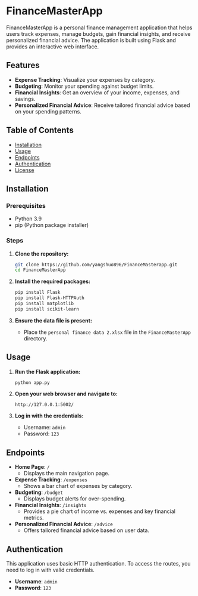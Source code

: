 # FinanceMasterApp

FinanceMasterApp is a personal finance management application that helps users track expenses, manage budgets, gain financial insights, and receive personalized financial advice. The application is built using Flask and provides an interactive web interface.

## Features

- **Expense Tracking**: Visualize your expenses by category.
- **Budgeting**: Monitor your spending against budget limits.
- **Financial Insights**: Get an overview of your income, expenses, and savings.
- **Personalized Financial Advice**: Receive tailored financial advice based on your spending patterns.

## Table of Contents

- [Installation](#installation)
- [Usage](#usage)
- [Endpoints](#endpoints)
- [Authentication](#authentication)
- [License](#license)

## Installation

### Prerequisites

- Python 3.9
- pip (Python package installer)

### Steps

1. **Clone the repository:**
    ```sh
    git clone https://github.com/yangshuo896/FinanceMasterapp.git
    cd FinanceMasterApp
    ```

2. **Install the required packages:**
    ```sh
    pip install Flask
    pip install Flask-HTTPAuth
    pip install matplotlib
    pip install scikit-learn
    ```

3. **Ensure the data file is present:**
    - Place the `personal finance data 2.xlsx` file in the `FinanceMasterApp` directory.

## Usage

1. **Run the Flask application:**
    ```sh
    python app.py
    ```

2. **Open your web browser and navigate to:**
    ```
    http://127.0.0.1:5002/
    ```

3. **Log in with the credentials:**
    - Username: `admin`
    - Password: `123`

## Endpoints

- **Home Page**: `/`
    - Displays the main navigation page.
- **Expense Tracking**: `/expenses`
    - Shows a bar chart of expenses by category.
- **Budgeting**: `/budget`
    - Displays budget alerts for over-spending.
- **Financial Insights**: `/insights`
    - Provides a pie chart of income vs. expenses and key financial metrics.
- **Personalized Financial Advice**: `/advice`
    - Offers tailored financial advice based on user data.

## Authentication

This application uses basic HTTP authentication. To access the routes, you need to log in with valid credentials.

- **Username**: `admin`
- **Password**: `123`
